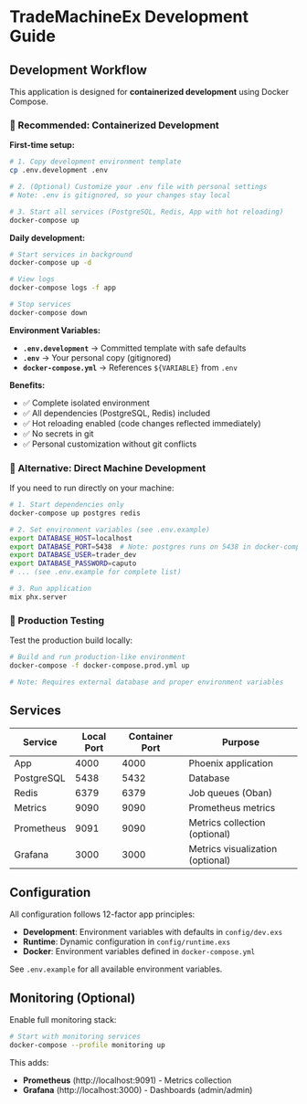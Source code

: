# TradeMachineEx Development Guide

## Development Workflow

This application is designed for **containerized development** using Docker Compose.

### 🐳 Recommended: Containerized Development

**First-time setup:**

```bash
# 1. Copy development environment template
cp .env.development .env

# 2. (Optional) Customize your .env file with personal settings
# Note: .env is gitignored, so your changes stay local

# 3. Start all services (PostgreSQL, Redis, App with hot reloading)
docker-compose up
```

**Daily development:**

```bash
# Start services in background
docker-compose up -d

# View logs
docker-compose logs -f app

# Stop services
docker-compose down
```

**Environment Variables:**
- **`.env.development`** → Committed template with safe defaults
- **`.env`** → Your personal copy (gitignored)
- **`docker-compose.yml`** → References `${VARIABLE}` from `.env`

**Benefits:**
- ✅ Complete isolated environment
- ✅ All dependencies (PostgreSQL, Redis) included
- ✅ Hot reloading enabled (code changes reflected immediately)
- ✅ No secrets in git
- ✅ Personal customization without git conflicts

### 🔧 Alternative: Direct Machine Development

If you need to run directly on your machine:

```bash
# 1. Start dependencies only
docker-compose up postgres redis

# 2. Set environment variables (see .env.example)
export DATABASE_HOST=localhost
export DATABASE_PORT=5438  # Note: postgres runs on 5438 in docker-compose
export DATABASE_USER=trader_dev
export DATABASE_PASSWORD=caputo
# ... (see .env.example for complete list)

# 3. Run application
mix phx.server
```

### 🚀 Production Testing

Test the production build locally:

```bash
# Build and run production-like environment
docker-compose -f docker-compose.prod.yml up

# Note: Requires external database and proper environment variables
```

## Services

| Service | Local Port | Container Port | Purpose |
|---------|------------|----------------|---------|
| App | 4000 | 4000 | Phoenix application |
| PostgreSQL | 5438 | 5432 | Database |
| Redis | 6379 | 6379 | Job queues (Oban) |
| Metrics | 9090 | 9090 | Prometheus metrics |
| Prometheus | 9091 | 9090 | Metrics collection (optional) |
| Grafana | 3000 | 3000 | Metrics visualization (optional) |

## Configuration

All configuration follows 12-factor app principles:

- **Development**: Environment variables with defaults in `config/dev.exs`
- **Runtime**: Dynamic configuration in `config/runtime.exs`
- **Docker**: Environment variables defined in `docker-compose.yml`

See `.env.example` for all available environment variables.

## Monitoring (Optional)

Enable full monitoring stack:

```bash
# Start with monitoring services
docker-compose --profile monitoring up
```

This adds:
- **Prometheus** (http://localhost:9091) - Metrics collection
- **Grafana** (http://localhost:3000) - Dashboards (admin/admin)